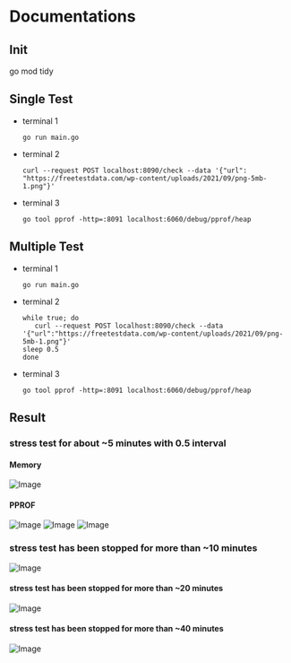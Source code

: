 # Documentations
## Init
   go mod tidy

## Single Test
- terminal 1

      go run main.go

- terminal 2

      curl --request POST localhost:8090/check --data '{"url": "https://freetestdata.com/wp-content/uploads/2021/09/png-5mb-1.png"}'

- terminal 3

      go tool pprof -http=:8091 localhost:6060/debug/pprof/heap

## Multiple Test
- terminal 1

      go run main.go

- terminal 2

      while true; do 
         curl --request POST localhost:8090/check --data '{"url":"https://freetestdata.com/wp-content/uploads/2021/09/png-5mb-1.png"}'
      sleep 0.5
      done

- terminal 3

      go tool pprof -http=:8091 localhost:6060/debug/pprof/heap


## Result

### stress test for about ~5 minutes with 0.5 interval

#### Memory
![Image](profile_top.jpg)

#### PPROF
![Image](profile_allocs.svg)
![Image](profile_heap.svg)
![Image](profile_goroutine.svg)

### stress test has been stopped for more than ~10 minutes

![Image](profile_top2.jpg)

#### stress test has been stopped for more than ~20 minutes

![Image](profile_top3.jpg)

#### stress test has been stopped for more than ~40 minutes

![Image](profile_top4.jpg)